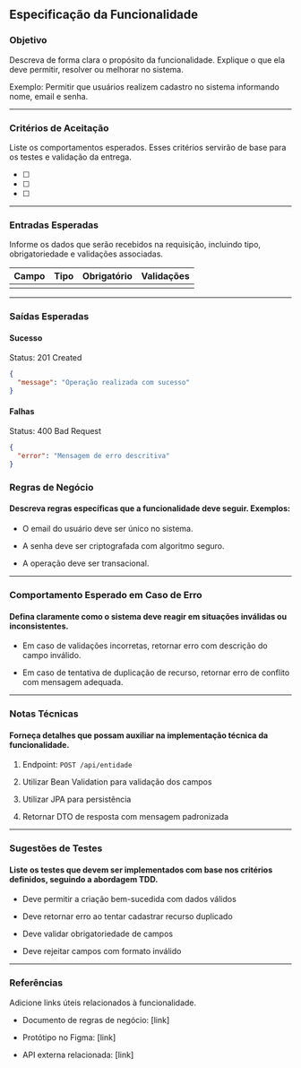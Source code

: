 ## Especificação da Funcionalidade

### Objetivo

Descreva de forma clara o propósito da funcionalidade. Explique o que ela deve permitir, resolver ou melhorar no sistema.

Exemplo: Permitir que usuários realizem cadastro no sistema informando nome, email e senha.

---

### Critérios de Aceitação

Liste os comportamentos esperados. Esses critérios servirão de base para os testes e validação da entrega.

- [ ] 
- [ ] 
- [ ] 

---

### Entradas Esperadas

Informe os dados que serão recebidos na requisição, incluindo tipo, obrigatoriedade e validações associadas.

| Campo | Tipo | Obrigatório | Validações |
|-------|------|-------------|------------|
|       |      |             |            |

---

### Saídas Esperadas

#### Sucesso

Status: 201 Created  
```json
{
  "message": "Operação realizada com sucesso"
}
```


#### Falhas

Status: 400 Bad Request
```json
{
  "error": "Mensagem de erro descritiva"
}
```

### Regras de Negócio

#### Descreva regras específicas que a funcionalidade deve seguir. Exemplos:

- O email do usuário deve ser único no sistema.

- A senha deve ser criptografada com algoritmo seguro.

- A operação deve ser transacional.

---

### Comportamento Esperado em Caso de Erro

#### Defina claramente como o sistema deve reagir em situações inválidas ou inconsistentes.

- Em caso de validações incorretas, retornar erro com descrição do campo inválido.

- Em caso de tentativa de duplicação de recurso, retornar erro de conflito com mensagem adequada.

---

### Notas Técnicas

#### Forneça detalhes que possam auxiliar na implementação técnica da funcionalidade.

1. Endpoint: `POST /api/entidade`

2. Utilizar Bean Validation para validação dos campos

3. Utilizar JPA para persistência

4. Retornar DTO de resposta com mensagem padronizada

---

### Sugestões de Testes

#### Liste os testes que devem ser implementados com base nos critérios definidos, seguindo a abordagem TDD.

- Deve permitir a criação bem-sucedida com dados válidos

- Deve retornar erro ao tentar cadastrar recurso duplicado

- Deve validar obrigatoriedade de campos

- Deve rejeitar campos com formato inválido

---

### Referências

Adicione links úteis relacionados à funcionalidade.

- Documento de regras de negócio: [link]

- Protótipo no Figma: [link]

- API externa relacionada: [link]